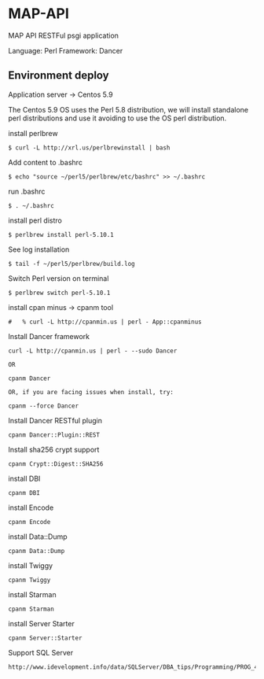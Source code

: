# MAP-API


MAP API RESTFul psgi application

Language: Perl
Framework: Dancer


## Environment deploy

Application server -> Centos 5.9

The Centos 5.9 OS uses the Perl 5.8 distribution, we will install standalone perl distributions and use it avoiding to use the OS perl distribution.


install perlbrew

	$ curl -L http://xrl.us/perlbrewinstall | bash


Add content to .bashrc

 	$ echo "source ~/perl5/perlbrew/etc/bashrc" >> ~/.bashrc

run .bashrc

	$ . ~/.bashrc


install perl distro

   	$ perlbrew install perl-5.10.1

See log installation

	$ tail -f ~/perl5/perlbrew/build.log

Switch Perl version on terminal

	$ perlbrew switch perl-5.10.1





install cpan minus -> cpanm tool
	
	#   % curl -L http://cpanmin.us | perl - App::cpanminus


Install Dancer framework

	curl -L http://cpanmin.us | perl - --sudo Dancer

	OR

	cpanm Dancer
	
	OR, if you are facing issues when install, try:
	
	cpanm --force Dancer


Install Dancer RESTful plugin

	cpanm Dancer::Plugin::REST

Install sha256 crypt support

	cpanm Crypt::Digest::SHA256


install DBI

	cpanm DBI

install Encode

	cpanm Encode

install Data::Dump

	cpanm Data::Dump



install Twiggy

	cpanm Twiggy

install Starman

	cpanm Starman


install Server Starter

	cpanm Server::Starter


Support SQL Server

	http://www.idevelopment.info/data/SQLServer/DBA_tips/Programming/PROG_4.shtml
